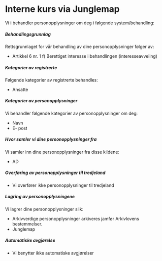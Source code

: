 # Interne kurs via Junglemap


  

Vi i behandler personopplysninger om deg i følgende system/behandling:

  

##### Behandlingsgrunnlag

Rettsgrunnlaget for vår behandling av dine personopplysninger følger av:

*   Artikkel 6 nr. 1 f) Berettiget interesse i behandlingen (interesseavveiing)

##### Kategorier av registrerte

Følgende kategorier av registrerte behandles:

*   Ansatte

##### Kategorier av personopplysninger

Vi behandler følgende kategorier av personopplysninger om deg:

*   Navn
*   E- post

##### Hvor samler vi dine personopplysninger fra

Vi samler inn dine personopplysninger fra disse kildene:

*   AD

##### Overføring av personopplysninger til tredjeland

*   Vi overfører ikke personopplysninger til tredjeland

##### Lagring av personopplysningene

Vi lagrer dine personopplysninger slik:

*   Arkivverdige personopplysninger arkiveres jamfør Arkivlovens bestemmelser.
*   Junglemap

##### Automatiske avgjørelse

*   Vi benytter ikke automatiske avgjørelser